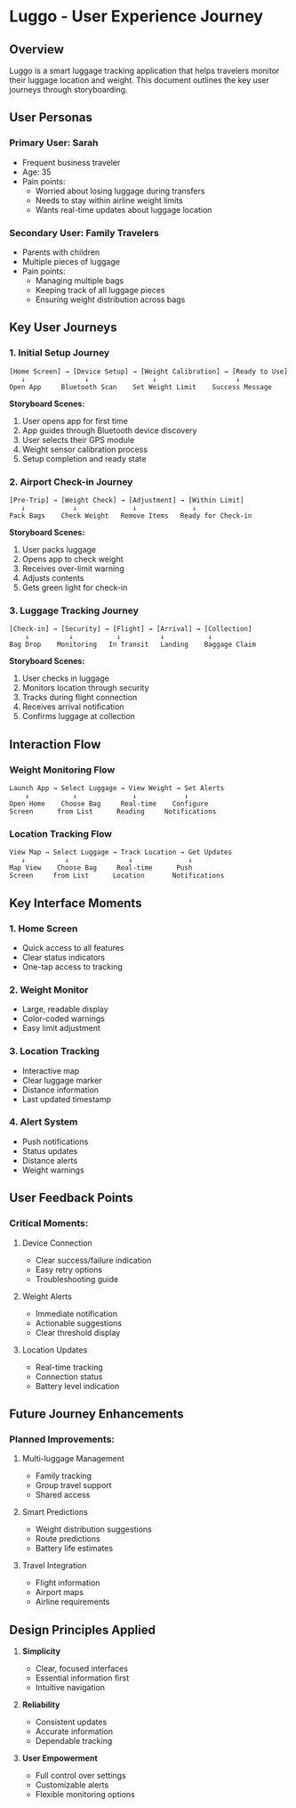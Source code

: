# Luggo - User Experience Journey

## Overview
Luggo is a smart luggage tracking application that helps travelers monitor their luggage location and weight. This document outlines the key user journeys through storyboarding.

## User Personas

### Primary User: Sarah
- Frequent business traveler
- Age: 35
- Pain points: 
  - Worried about losing luggage during transfers
  - Needs to stay within airline weight limits
  - Wants real-time updates about luggage location

### Secondary User: Family Travelers
- Parents with children
- Multiple pieces of luggage
- Pain points:
  - Managing multiple bags
  - Keeping track of all luggage pieces
  - Ensuring weight distribution across bags

## Key User Journeys

### 1. Initial Setup Journey

```
[Home Screen] → [Device Setup] → [Weight Calibration] → [Ready to Use]
   ↓               ↓                ↓                    ↓
Open App     Bluetooth Scan    Set Weight Limit    Success Message
```

**Storyboard Scenes:**
1. User opens app for first time
2. App guides through Bluetooth device discovery
3. User selects their GPS module
4. Weight sensor calibration process
5. Setup completion and ready state

### 2. Airport Check-in Journey

```
[Pre-Trip] → [Weight Check] → [Adjustment] → [Within Limit]
   ↓            ↓              ↓              ↓
Pack Bags    Check Weight   Remove Items   Ready for Check-in
```

**Storyboard Scenes:**
1. User packs luggage
2. Opens app to check weight
3. Receives over-limit warning
4. Adjusts contents
5. Gets green light for check-in

### 3. Luggage Tracking Journey

```
[Check-in] → [Security] → [Flight] → [Arrival] → [Collection]
    ↓          ↓           ↓          ↓           ↓
Bag Drop    Monitoring   In Transit   Landing    Baggage Claim
```

**Storyboard Scenes:**
1. User checks in luggage
2. Monitors location through security
3. Tracks during flight connection
4. Receives arrival notification
5. Confirms luggage at collection

## Interaction Flow

### Weight Monitoring Flow
```
Launch App → Select Luggage → View Weight → Set Alerts
    ↓           ↓              ↓            ↓
Open Home    Choose Bag     Real-time    Configure
Screen      from List      Reading     Notifications
```

### Location Tracking Flow
```
View Map → Select Luggage → Track Location → Get Updates
   ↓          ↓               ↓              ↓
Map View    Choose Bag     Real-time      Push
Screen     from List      Location       Notifications
```

## Key Interface Moments

### 1. Home Screen
- Quick access to all features
- Clear status indicators
- One-tap access to tracking

### 2. Weight Monitor
- Large, readable display
- Color-coded warnings
- Easy limit adjustment

### 3. Location Tracking
- Interactive map
- Clear luggage marker
- Distance information
- Last updated timestamp

### 4. Alert System
- Push notifications
- Status updates
- Distance alerts
- Weight warnings

## User Feedback Points

### Critical Moments:
1. Device Connection
   - Clear success/failure indication
   - Easy retry options
   - Troubleshooting guide

2. Weight Alerts
   - Immediate notification
   - Actionable suggestions
   - Clear threshold display

3. Location Updates
   - Real-time tracking
   - Connection status
   - Battery level indication

## Future Journey Enhancements

### Planned Improvements:
1. Multi-luggage Management
   - Family tracking
   - Group travel support
   - Shared access

2. Smart Predictions
   - Weight distribution suggestions
   - Route predictions
   - Battery life estimates

3. Travel Integration
   - Flight information
   - Airport maps
   - Airline requirements

## Design Principles Applied

1. **Simplicity**
   - Clear, focused interfaces
   - Essential information first
   - Intuitive navigation

2. **Reliability**
   - Consistent updates
   - Accurate information
   - Dependable tracking

3. **User Empowerment**
   - Full control over settings
   - Customizable alerts
   - Flexible monitoring options 